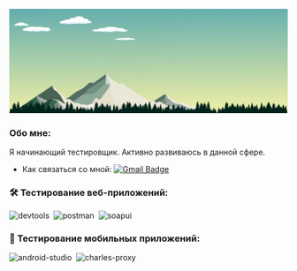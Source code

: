 [![Header](https://github.com/CerGucev/CerGucev/blob/main/assets/mountains-landscape-vector-horizontal-mountains-trees-sky-clouds-birds-illustration-of-panoramic-view-for-wallpaper-background-banner-cover-or-poster_930021-7.jpg)](https://github.com/CerGucev)

### Обо мне:

Я начинающий тестировщик. Активно развиваюсь в данной сфере.

- Как связаться со мной: [![Gmail Badge](https://img.shields.io/badge/-Gmail-red?style=flat&logo=Gmail&logoColor=white)](mailto:serjgrey.gg@gmail.com)

### 🛠 Тестирование веб-приложений:

<div>
  <img src="https://d33wubrfki0l68.cloudfront.net/38b5c953a4667366685d55db55d057c86db1fc54/a0fdc/static/acae6b24d940347661ca901ea07f47c1/chrome-dev-logo-icon.png" title="devtools" alt="devtools" width="40" height="40"/>&nbsp
  <img src="https://seeklogo.com/images/P/postman-logo-0087CA0D15-seeklogo.com.png" title="postman" alt="postman" width="40" height="40"/>&nbsp
  <img src="https://static0.smartbear.co/smartbearbrand/media/images/home/soapui-icon.svg" title="soapui" alt="soapui" width="40" height="40"/>&nbsp
</div>

### 📱 Тестирование мобильных приложений:

<div>
  <img src="https://cdn.jsdelivr.net/gh/devicons/devicon/icons/androidstudio/androidstudio-original.svg" title="android-studio" alt="android-studio" width="40" height="40"/>&nbsp
  <img src="https://cdn.icon-icons.com/icons2/3053/PNG/512/charles_proxy_macos_bigsur_icon_190302.png" title="charles-proxy" alt="charles-proxy" width="40" height="40"/>&nbsp
</div>